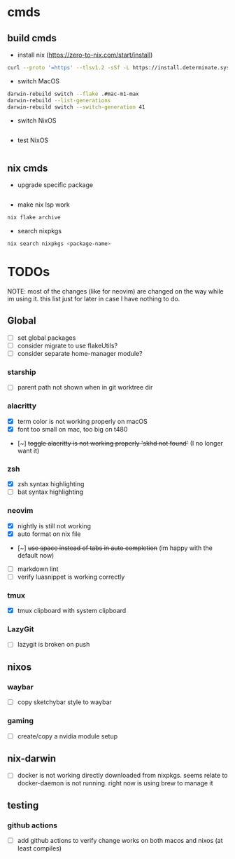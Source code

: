# cmds

## build cmds

- install nix (https://zero-to-nix.com/start/install)

```bash
curl --proto '=https' --tlsv1.2 -sSf -L https://install.determinate.systems/nix | sh -s -- install
```

- switch MacOS

```bash
darwin-rebuild switch --flake .#mac-m1-max
darwin-rebuild --list-generations
darwin-rebuild switch --switch-generation 41
```

- switch NixOS

```bash

```

- test NixOS

```bash

```

## nix cmds

- upgrade specific package

```bash

```

- make nix lsp work

```bash
nix flake archive
```

- search nixpkgs

```bash
nix search nixpkgs <package-name>
```

# TODOs

NOTE: most of the changes (like for neovim) are changed on the way while im using it. this list just for later in case I have nothing to do.

## Global

- [ ] set global packages
- [ ] consider migrate to use flakeUtils?
- [ ] consider separate home-manager module?

### starship

- [ ] parent path not shown when in git worktree dir

### alacritty

- [x] term color is not working properly on macOS
- [x] font too small on mac, too big on t480
- [~] ~~toggle alacritty is not working properly 'skhd not found'~~ (I no longer want it)

### zsh

- [x] zsh syntax highlighting
- [ ] bat syntax highlighting

### neovim

- [x] nightly is still not working
- [x] auto format on nix file
- [~] ~~use space instead of tabs in auto completion~~ (im happy with the default now)
- [ ] markdown lint
- [ ] verify luasnippet is working correctly

### tmux

- [x] tmux clipboard with system clipboard

### LazyGit

- [ ] lazygit is broken on push

## nixos

### waybar

- [ ] copy sketchybar style to waybar

### gaming

- [ ] create/copy a nvidia module setup

## nix-darwin

- [ ] docker is not working directly downloaded from nixpkgs. seems relate to docker-daemon is not running. right now is using brew to manage it

## testing

### github actions

- [ ] add github actions to verify change works on both macos and nixos (at least compiles)
